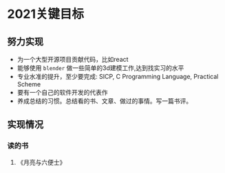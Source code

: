 # 2021关键目标

## 努力实现

- 为一个大型开源项目贡献代码，比如react
- 能够使用 `blender` 做一些简单的3d建模工作,达到找实习的水平
- 专业水准的提升，至少要完成: SICP, C Programming Language, Practical Scheme
- 要有一个自己的软件开发的代表作
- 养成总结的习惯。总结看的书、文章、做过的事情。写一篇书评。

## 实现情况

### 读的书

1. 《月亮与六便士》
